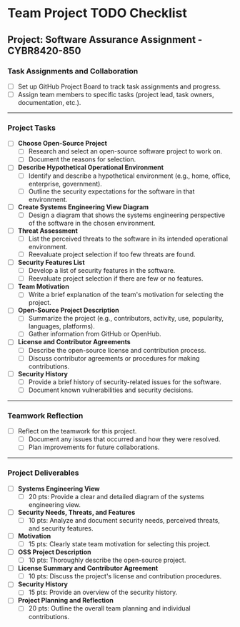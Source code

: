 # Team Project TODO Checklist

## Project: Software Assurance Assignment - CYBR8420-850

### Task Assignments and Collaboration
- [ ] Set up GitHub Project Board to track task assignments and progress.
- [ ] Assign team members to specific tasks (project lead, task owners, documentation, etc.).

---

### Project Tasks

- [ ] **Choose Open-Source Project**
    - [ ] Research and select an open-source software project to work on.
    - [ ] Document the reasons for selection.

- [ ] **Describe Hypothetical Operational Environment**
    - [ ] Identify and describe a hypothetical environment (e.g., home, office, enterprise, government).
    - [ ] Outline the security expectations for the software in that environment.

- [ ] **Create Systems Engineering View Diagram**
    - [ ] Design a diagram that shows the systems engineering perspective of the software in the chosen environment.

- [ ] **Threat Assessment**
    - [ ] List the perceived threats to the software in its intended operational environment.
    - [ ] Reevaluate project selection if too few threats are found.

- [ ] **Security Features List**
    - [ ] Develop a list of security features in the software.
    - [ ] Reevaluate project selection if there are few or no features.

- [ ] **Team Motivation**
    - [ ] Write a brief explanation of the team's motivation for selecting the project.

- [ ] **Open-Source Project Description**
    - [ ] Summarize the project (e.g., contributors, activity, use, popularity, languages, platforms).
    - [ ] Gather information from GitHub or OpenHub.

- [ ] **License and Contributor Agreements**
    - [ ] Describe the open-source license and contribution process.
    - [ ] Discuss contributor agreements or procedures for making contributions.

- [ ] **Security History**
    - [ ] Provide a brief history of security-related issues for the software.
    - [ ] Document known vulnerabilities and security decisions.

---

### Teamwork Reflection
- [ ] Reflect on the teamwork for this project.
    - [ ] Document any issues that occurred and how they were resolved.
    - [ ] Plan improvements for future collaborations.

---

### Project Deliverables

- [ ] **Systems Engineering View**
    - [ ] 20 pts: Provide a clear and detailed diagram of the systems engineering view.

- [ ] **Security Needs, Threats, and Features**
    - [ ] 10 pts: Analyze and document security needs, perceived threats, and security features.

- [ ] **Motivation**
    - [ ] 15 pts: Clearly state team motivation for selecting this project.

- [ ] **OSS Project Description**
    - [ ] 10 pts: Thoroughly describe the open-source project.

- [ ] **License Summary and Contributor Agreement**
    - [ ] 10 pts: Discuss the project's license and contribution procedures.

- [ ] **Security History**
    - [ ] 15 pts: Provide an overview of the security history.

- [ ] **Project Planning and Reflection**
    - [ ] 20 pts: Outline the overall team planning and individual contributions.
